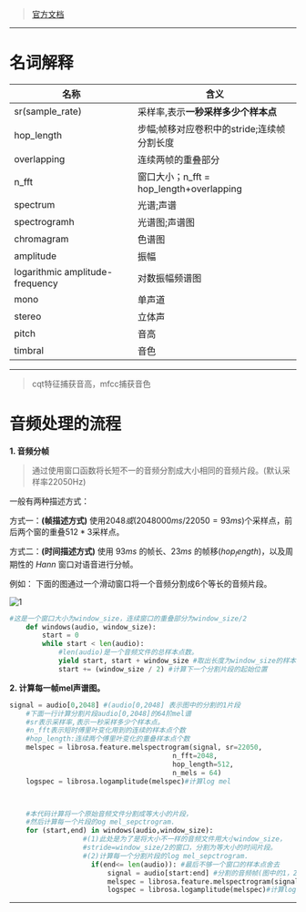 > [官方文档](http://librosa.github.io/librosa/)

----------
# 名词解释
名称|含义| 
  --- |--- | 
 sr(sample\_rate)|采样率,表示**一秒采样多少个样本点** | 
 hop_length|步幅;帧移对应卷积中的stride;连续帧分割长度 | 
 overlapping|连续两帧的重叠部分 | 
 n\_fft|窗口大小；n_fft = hop_length+overlapping | 
 spectrum|光谱;声谱 | 
 spectrogramh|光谱图;声谱图 | 
 chromagram|色谱图 | 
 amplitude|振幅 | 
 logarithmic amplitude-frequency|对数振幅频谱图 | 
 mono|单声道 | 
 stereo|立体声 | 
 pitch|音高 | 
 timbral|音色 | 
 

----------

> cqt特征捕获音高，mfcc捕获音色

# 音频处理的流程

**1. 音频分帧**

> 通过使用窗口函数将长短不一的音频分割成大小相同的音频片段。(默认采样率22050Hz)

一般有两种描述方式：

方式一：**(帧描述方式)**
使用$2048或(2048000ms/22050=93ms)$个采样点，前后两个窗的重叠$512*3$采样点。

方式二：**(时间描述方式)**
使用 $93ms$ 的帧长、$23ms$ 的帧移$(hop_length)$，以及周期性的 $Hann$ 窗口对语音进行分帧。

例如：
下面的图通过一个滑动窗口将一个音频分割成6个等长的音频片段。

![1](https://leanote.com/api/file/getImage?fileId=5b63f480ab644107280014a3)

```python
#这是一个窗口大小为window_size，连续窗口的重叠部分为window_size/2
    def windows(audio, window_size):
        start = 0
        while start < len(audio):
            #len(audio)是一个音频文件的总样本点数。
            yield start, start + window_size #取出长度为window_size的样本点下标索引
            start += (window_size / 2) #计算下一个分割片段的起始位置    
```

**2. 计算每一帧mel声谱图。**

```python
signal = audio[0,2048] #(audio[0,2048] 表示图中的分割的1片段
    #下面一行计算分割片段audio[0,2048]的64阶mel谱
    #sr表示采样率,表示一秒采样多少个样本点。
    #n_fft表示短时傅里叶变化用到的连续的样本点个数
    #hop_length:连续两个傅里叶变化的重叠样本点个数
    melspec = librosa.feature.melspectrogram(signal, sr=22050,
                                        n_fft=2048, 
                                        hop_length=512, 
                                        n_mels = 64) 
    logspec = librosa.logamplitude(melspec)#计算log mel



    #本代码计算将一个原始音频文件分割成等大小的片段，
    #然后计算每一个片段的og mel_sepctrogram.
    for (start,end) in windows(audio,window_size):
                  #(1)此处是为了是将大小不一样的音频文件用大小window_size，
                  #stride=window_size/2的窗口，分割为等大小的时间片段。
                  #(2)计算每一个分割片段的log mel_sepctrogram.
                    if(end<= len(audio)): #最后不够一个窗口的样本点舍去
                        signal = audio[start:end] #分割的音频帧(图中的1，2，3，4，5，6)
                        melspec = librosa.feature.melspectrogram(signal, n_mels = 64) #计算每个分割片段的mel谱
                        logspec = librosa.logamplitude(melspec)#计算log mel 谱
```

----------
